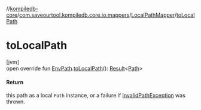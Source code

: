 //[kompiledb-core](../../../index.md)/[com.saveourtool.kompiledb.core.io.mappers](../index.md)/[LocalPathMapper](index.md)/[toLocalPath](to-local-path.md)

# toLocalPath

[jvm]\
open override fun [EnvPath](../../com.saveourtool.kompiledb.core/-env-path/index.md).[toLocalPath](to-local-path.md)(): [Result](https://kotlinlang.org/api/latest/jvm/stdlib/kotlin/-result/index.html)&lt;[Path](https://docs.oracle.com/javase/8/docs/api/java/nio/file/Path.html)&gt;

#### Return

this path as a local `Path` instance, or a failure if [InvalidPathException](https://docs.oracle.com/javase/8/docs/api/java/nio/file/InvalidPathException.html) was thrown.
